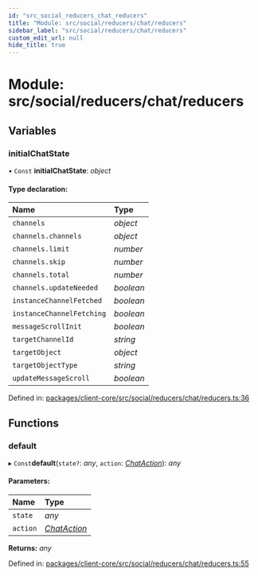```yaml
---
id: "src_social_reducers_chat_reducers"
title: "Module: src/social/reducers/chat/reducers"
sidebar_label: "src/social/reducers/chat/reducers"
custom_edit_url: null
hide_title: true
---
```


# Module: src/social/reducers/chat/reducers

## Variables

### initialChatState

• `Const` **initialChatState**: *object*

#### Type declaration:

Name | Type |
:------ | :------ |
`channels` | *object* |
`channels.channels` | *object* |
`channels.limit` | *number* |
`channels.skip` | *number* |
`channels.total` | *number* |
`channels.updateNeeded` | *boolean* |
`instanceChannelFetched` | *boolean* |
`instanceChannelFetching` | *boolean* |
`messageScrollInit` | *boolean* |
`targetChannelId` | *string* |
`targetObject` | *object* |
`targetObjectType` | *string* |
`updateMessageScroll` | *boolean* |

Defined in: [packages/client-core/src/social/reducers/chat/reducers.ts:36](https://github.com/xr3ngine/xr3ngine/blob/716a06460/packages/client-core/src/social/reducers/chat/reducers.ts#L36)

## Functions

### default

▸ `Const`**default**(`state?`: *any*, `action`: [*ChatAction*](src_social_reducers_chat_actions.md#chataction)): *any*

#### Parameters:

Name | Type |
:------ | :------ |
`state` | *any* |
`action` | [*ChatAction*](src_social_reducers_chat_actions.md#chataction) |

**Returns:** *any*

Defined in: [packages/client-core/src/social/reducers/chat/reducers.ts:55](https://github.com/xr3ngine/xr3ngine/blob/716a06460/packages/client-core/src/social/reducers/chat/reducers.ts#L55)
